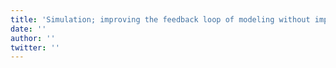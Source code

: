 ```yaml
---
title: 'Simulation; improving the feedback loop of modeling without implementing details'
date: ''
author: ''
twitter: ''
---
```

